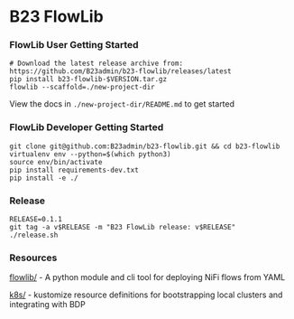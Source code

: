 # B23 FlowLib #

### FlowLib User Getting Started ###

```shell
# Download the latest release archive from: https://github.com/B23admin/b23-flowlib/releases/latest
pip install b23-flowlib-$VERSION.tar.gz
flowlib --scaffold=./new-project-dir
```

View the docs in `./new-project-dir/README.md` to get started


### FlowLib Developer Getting Started ###

```shell
git clone git@github.com:B23admin/b23-flowlib.git && cd b23-flowlib
virtualenv env --python=$(which python3)
source env/bin/activate
pip install requirements-dev.txt
pip install -e ./
```

### Release ###

```shell
RELEASE=0.1.1
git tag -a v$RELEASE -m "B23 FlowLib release: v$RELEASE"
./release.sh
```

### Resources ###

[flowlib/](./flowlib/README.md) - A python module and cli tool for deploying NiFi flows from YAML

[k8s/](./k8s/README.md) - kustomize resource definitions for bootstrapping local clusters and integrating with BDP
